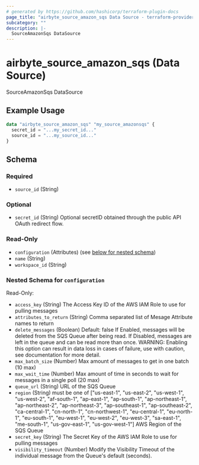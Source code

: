 ```yaml
---
# generated by https://github.com/hashicorp/terraform-plugin-docs
page_title: "airbyte_source_amazon_sqs Data Source - terraform-provider-airbyte"
subcategory: ""
description: |-
  SourceAmazonSqs DataSource
---
```


# airbyte_source_amazon_sqs (Data Source)

SourceAmazonSqs DataSource

## Example Usage

```terraform
data "airbyte_source_amazon_sqs" "my_source_amazonsqs" {
  secret_id = "...my_secret_id..."
  source_id = "...my_source_id..."
}
```

<!-- schema generated by tfplugindocs -->
## Schema

### Required

- `source_id` (String)

### Optional

- `secret_id` (String) Optional secretID obtained through the public API OAuth redirect flow.

### Read-Only

- `configuration` (Attributes) (see [below for nested schema](#nestedatt--configuration))
- `name` (String)
- `workspace_id` (String)

<a id="nestedatt--configuration"></a>
### Nested Schema for `configuration`

Read-Only:

- `access_key` (String) The Access Key ID of the AWS IAM Role to use for pulling messages
- `attributes_to_return` (String) Comma separated list of Mesage Attribute names to return
- `delete_messages` (Boolean) Default: false
If Enabled, messages will be deleted from the SQS Queue after being read. If Disabled, messages are left in the queue and can be read more than once. WARNING: Enabling this option can result in data loss in cases of failure, use with caution, see documentation for more detail.
- `max_batch_size` (Number) Max amount of messages to get in one batch (10 max)
- `max_wait_time` (Number) Max amount of time in seconds to wait for messages in a single poll (20 max)
- `queue_url` (String) URL of the SQS Queue
- `region` (String) must be one of ["us-east-1", "us-east-2", "us-west-1", "us-west-2", "af-south-1", "ap-east-1", "ap-south-1", "ap-northeast-1", "ap-northeast-2", "ap-northeast-3", "ap-southeast-1", "ap-southeast-2", "ca-central-1", "cn-north-1", "cn-northwest-1", "eu-central-1", "eu-north-1", "eu-south-1", "eu-west-1", "eu-west-2", "eu-west-3", "sa-east-1", "me-south-1", "us-gov-east-1", "us-gov-west-1"]
AWS Region of the SQS Queue
- `secret_key` (String) The Secret Key of the AWS IAM Role to use for pulling messages
- `visibility_timeout` (Number) Modify the Visibility Timeout of the individual message from the Queue's default (seconds).


